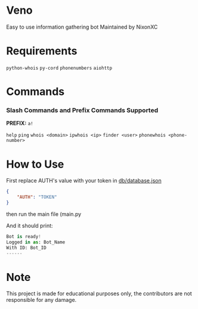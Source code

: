# Veno

Easy to use information gathering bot
Maintained by NixonXC

# Requirements

`python-whois`
`py-cord`
`phonenumbers`
`aiohttp`

# Commands

<h3>Slash Commands and Prefix Commands Supported </h3>

**PREFIX:** `a!`

`help` `ping` `whois <domain>` `ipwhois <ip>` `finder <user>` `phonewhois <phone-number>`

# How to Use

First replace AUTH's value with your token in <a href="https://github.com/NixonXC/Veno/blob/main/db/database.json">db/database.json<a>

```json
{
    "AUTH": "TOKEN"
}
```

then run the main file (main.py

And it should print:
```py
Bot is ready!
Logged in as: Bot_Name
With ID: Bot_ID
------
```

# Note

This project is made for educational purposes only, the contributors are not responsible for any damage.
